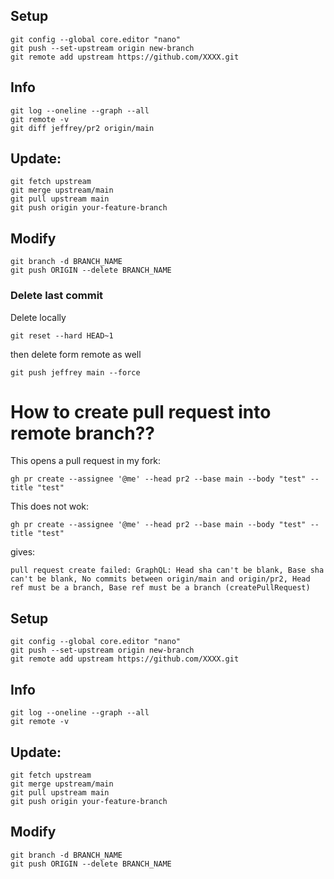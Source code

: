 
## Setup

```
git config --global core.editor "nano"
git push --set-upstream origin new-branch
git remote add upstream https://github.com/XXXX.git
```


## Info
```
git log --oneline --graph --all
git remote -v
git diff jeffrey/pr2 origin/main

```

## Update:
```
git fetch upstream
git merge upstream/main
git pull upstream main
git push origin your-feature-branch
```

## Modify
```
git branch -d BRANCH_NAME
git push ORIGIN --delete BRANCH_NAME
```
### Delete last commit 
Delete locally
```
git reset --hard HEAD~1
```
then delete form remote as well
```
git push jeffrey main --force
```

# How to create pull request into remote branch??
This opens a pull request in my fork:
```
gh pr create --assignee '@me' --head pr2 --base main --body "test" --title "test" 
```
This does not wok:
```
gh pr create --assignee '@me' --head pr2 --base main --body "test" --title "test" 
```
gives:
```
pull request create failed: GraphQL: Head sha can't be blank, Base sha can't be blank, No commits between origin/main and origin/pr2, Head ref must be a branch, Base ref must be a branch (createPullRequest)

```
## Setup

```
git config --global core.editor "nano"
git push --set-upstream origin new-branch
git remote add upstream https://github.com/XXXX.git
```


## Info
```
git log --oneline --graph --all
git remote -v

```

## Update:
```
git fetch upstream
git merge upstream/main
git pull upstream main
git push origin your-feature-branch
```

## Modify
```
git branch -d BRANCH_NAME
git push ORIGIN --delete BRANCH_NAME
```
